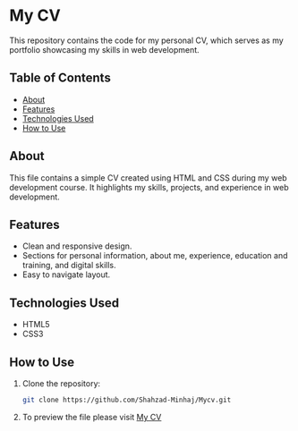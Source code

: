 # My CV

This repository contains the code for my personal CV, which serves as my portfolio showcasing my skills in web development.

## Table of Contents

- [About](#about)
- [Features](#features)
- [Technologies Used](#technologies-used)
- [How to Use](#how-to-use)


## About

This file contains a simple CV created using HTML and CSS during my web development course. It highlights my skills, projects, and experience in web development.

## Features

- Clean and responsive design.
- Sections for personal information, about me, experience, education and training, and digital skills.
- Easy to navigate layout.

## Technologies Used

- HTML5
- CSS3

## How to Use

1. Clone the repository:

   ```bash
   git clone https://github.com/Shahzad-Minhaj/Mycv.git

2. To preview the file please visit [My CV](https://shahzad-minhaj.github.io/My-CV/)
